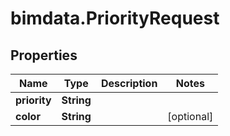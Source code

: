 # bimdata.PriorityRequest

## Properties

Name | Type | Description | Notes
------------ | ------------- | ------------- | -------------
**priority** | **String** |  | 
**color** | **String** |  | [optional] 


